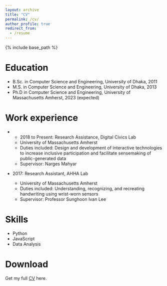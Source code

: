 ```yaml
---
layout: archive
title: "CV"
permalink: /cv/
author_profile: true
redirect_from:
  - /resume
---
```


{% include base_path %}

Education
======
* B.Sc. in Computer Science and Engineering, University of Dhaka, 2011
* M.S. in Computer Science and Engineering, University of Dhaka, 2013
* Ph.D in Computer Science and Engineering, University of Massachusetts Amherst, 2023 (expected)

Work experience
======
* * 2018 to Present: Research Assistance, Digital Civics Lab 
  * University of Massachusetts Amherst
  * Duties included: Design and development of interactive technologies to increase inclusive participation and facilitate sensemaking of public-generated data 
  * Supervisor: Narges Mahyar

* 2017: Research Assistant, AHHA Lab
  * University of Massachusetts Amherst
  * Duties included: Understanding, recognizing, and recreating handwriting using wrist-worn sensors 
  * Supervisor: Professor Sunghoon Ivan Lee
  
Skills
======
* Python 
* JavaScript
* Data Analysis

Download
======

Get my full [CV](resume.pdf) here.
